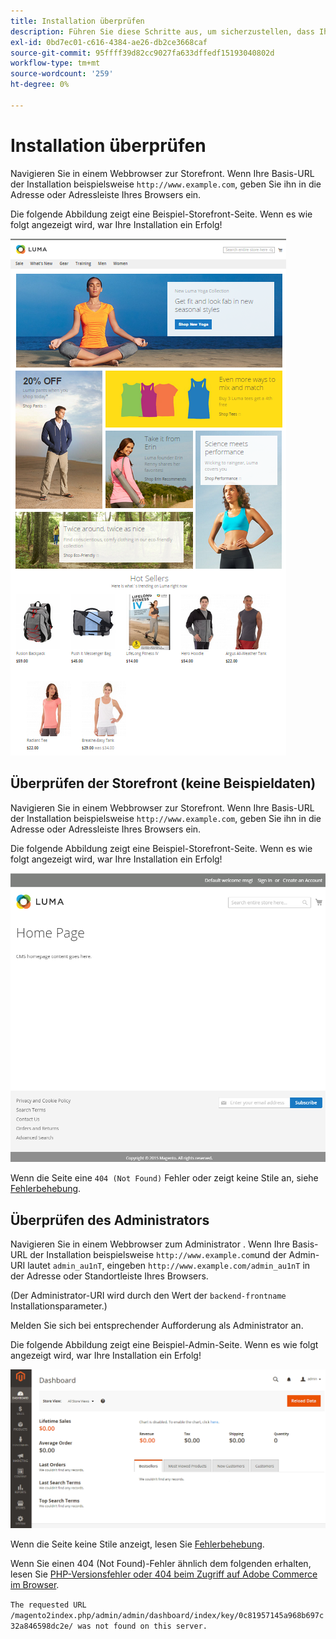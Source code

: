 ```yaml
---
title: Installation überprüfen
description: Führen Sie diese Schritte aus, um sicherzustellen, dass Ihre lokale Installation von Adobe Commerce oder Magento Open Source erfolgreich war.
exl-id: 0bd7ec01-c616-4384-ae26-db2ce3668caf
source-git-commit: 95ffff39d82cc9027fa633dffedf15193040802d
workflow-type: tm+mt
source-wordcount: '259'
ht-degree: 0%

---
```


# Installation überprüfen

Navigieren Sie in einem Webbrowser zur Storefront. Wenn Ihre Basis-URL der Installation beispielsweise `http://www.example.com`, geben Sie ihn in die Adresse oder Adressleiste Ihres Browsers ein.

Die folgende Abbildung zeigt eine Beispiel-Storefront-Seite. Wenn es wie folgt angezeigt wird, war Ihre Installation ein Erfolg!

![Storefront mit dem Luma-Design](../../assets/installation/install-success_store-luma.png)

## Überprüfen der Storefront (keine Beispieldaten)

Navigieren Sie in einem Webbrowser zur Storefront. Wenn Ihre Basis-URL der Installation beispielsweise `http://www.example.com`, geben Sie ihn in die Adresse oder Adressleiste Ihres Browsers ein.

Die folgende Abbildung zeigt eine Beispiel-Storefront-Seite. Wenn es wie folgt angezeigt wird, war Ihre Installation ein Erfolg!

![Storefront, die eine erfolgreiche Installation überprüft](../../assets/installation/install-success_store.png)

Wenn die Seite eine `404 (Not Found)` Fehler oder zeigt keine Stile an, siehe [Fehlerbehebung](https://support.magento.com/hc/en-us/articles/360032994352).

## Überprüfen des Administrators

Navigieren Sie in einem Webbrowser zum Administrator . Wenn Ihre Basis-URL der Installation beispielsweise `http://www.example.com`und der Admin-URI lautet `admin_au1nT`, eingeben `http://www.example.com/admin_au1nT` in der Adresse oder Standortleiste Ihres Browsers.

(Der Administrator-URI wird durch den Wert der `backend-frontname` Installationsparameter.)

Melden Sie sich bei entsprechender Aufforderung als Administrator an.

Die folgende Abbildung zeigt eine Beispiel-Admin-Seite. Wenn es wie folgt angezeigt wird, war Ihre Installation ein Erfolg!

![Administrator, der eine erfolgreiche Installation überprüft](../../assets/installation/install_success_admin.png)

Wenn die Seite keine Stile anzeigt, lesen Sie [Fehlerbehebung](https://support.magento.com/hc/en-us/articles/360032994352).

Wenn Sie einen 404 (Not Found)-Fehler ähnlich dem folgenden erhalten, lesen Sie [PHP-Versionsfehler oder 404 beim Zugriff auf Adobe Commerce im Browser](https://support.magento.com/hc/en-us/articles/360033117152).

`The requested URL /magento2index.php/admin/admin/dashboard/index/key/0c81957145a968b697c32a846598dc2e/ was not found on this server.`
